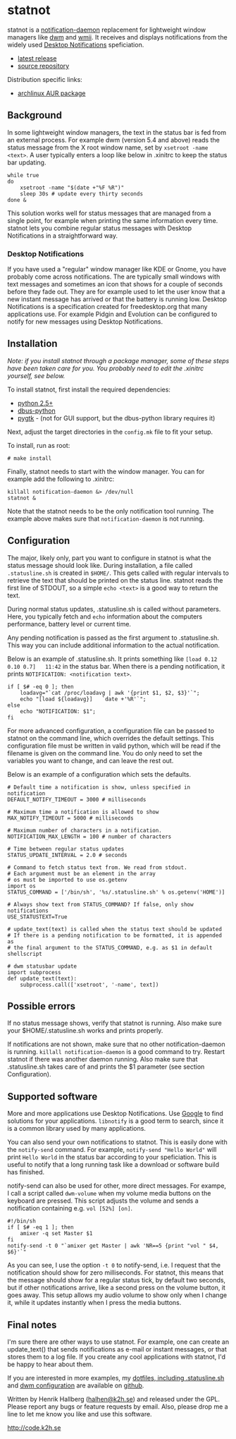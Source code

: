 # statnot
statnot is a [notification-daemon](http://www.galago-project.org/news/index.php) replacement for lightweight window managers like [dwm](http://dwm.suckless.org) and [wmii](http://wmii.suckless.org). It receives and displays notifications from the widely used [Desktop Notifications](http://www.galago-project.org/specs/notification/0.9/index.html) speficiation.

* [latest release](http://www.k2h.se/code/dl/statnot-latest.tar.gz)
* [source repository](http://github.com/halhen/statnot/tree/master)

Distribution specific links:

* [archlinux AUR package](http://aur.archlinux.org/packages.php?ID=25528)

## Background
In some lightweight window managers, the text in the status bar is fed from an external process. For example dwm (version 5.4 and above) reads the status message from the X root window name, set by `xsetroot -name <text>`. A user typically enters a loop like below in .xinitrc to keep the status bar updating.

    while true
    do
        xsetroot -name "$(date +"%F %R")"
        sleep 30s # update every thirty seconds
    done &

This solution works well for status messages that are managed from a single point, for example when printing the same information every time. statnot lets you combine regular status messages with Desktop Notifications in a straightforward way. 

### Desktop Notifications
If you have used a "regular" window manager like KDE or Gnome, you have probably come across notifications. The are typically small windows with text messages and sometimes an icon that shows for a couple of seconds before they fade out. They are for example used to let the user know that a new instant message has arrived or that the battery is running low. Desktop Notifications is a specification created for freedesktop.org that many applications use. For example Pidgin and Evolution can be configured to notify for new messages using Desktop Notifications.

## Installation
*Note: if you install statnot through a package manager, some of these steps have been taken care for you. You probably need to edit the .xinitrc yourself, see below.*

To install statnot, first install the required dependencies:

* [python 2.5+](http://www.python.org)
* [dbus-python](http://dbus.freedesktop.org/releases/dbus-python/)
* [pygtk](http://www.pygtk.org/) - (not for GUI support, but the dbus-python library requires it)

Next, adjust the target directories in the `config.mk` file to fit your setup. 

To install, run as root:

    # make install

Finally, statnot needs to start with the window manager. You can for example add the following to .xinitrc:

    killall notification-daemon &> /dev/null
    statnot & 

Note that the statnot needs to be the only notification tool running. The example above makes sure that `notification-daemon` is not running.

## Configuration
The major, likely only, part you want to configure in statnot is what the status message should look like. During installation, a file called `.statusline.sh` is created in `$HOME/`. This gets called with regular intervals to retrieve the text that should be printed on the status line. statnot reads the first line of STDOUT, so a simple `echo <text>` is a good way to return the text.

During normal status updates, .statusline.sh is called without parameters. Here, you typically fetch and `echo` information about the computers performance, battery level or current time. 

Any pending notification is passed as the first argument to .statusline.sh. This way you can include additional information to the actual notification. 

Below is an example of .statusline.sh. It prints something like `[load 0.12 0.10 0.7]   11:42` in the status bar. When there is a pending notification, it prints `NOTIFICATION: <notification text>`.

    if [ $# -eq 0 ]; then
        loadavg="`cat /proc/loadavg | awk '{print $1, $2, $3}'`";
        echo "[load ${loadavg}]   `date +'%R'`";
    else
        echo "NOTIFICATION: $1";
    fi

For more advanced configuration, a configuration file can be passed to statnot on the command line, which overrides the default settings. This configuration file must be written in valid python, which will be read if the filename is given on the command line.  You do only need to set the variables you want to change, and can leave the rest out.

Below is an example of a configuration which sets the defaults.

    # Default time a notification is show, unless specified in notification
    DEFAULT_NOTIFY_TIMEOUT = 3000 # milliseconds
    
    # Maximum time a notification is allowed to show
    MAX_NOTIFY_TIMEOUT = 5000 # milliseconds
    
    # Maximum number of characters in a notification. 
    NOTIFICATION_MAX_LENGTH = 100 # number of characters
    
    # Time between regular status updates
    STATUS_UPDATE_INTERVAL = 2.0 # seconds
    
    # Command to fetch status text from. We read from stdout.
    # Each argument must be an element in the array
    # os must be imported to use os.getenv
    import os
    STATUS_COMMAND = ['/bin/sh', '%s/.statusline.sh' % os.getenv('HOME')] 
     
    # Always show text from STATUS_COMMAND? If false, only show notifications
    USE_STATUSTEXT=True
     
    # update_text(text) is called when the status text should be updated
    # If there is a pending notification to be formatted, it is appended as
    # the final argument to the STATUS_COMMAND, e.g. as $1 in default shellscript
     
    # dwm statusbar update
    import subprocess
    def update_text(text):
        subprocess.call(['xsetroot', '-name', text])

## Possible errors
If no status message shows, verify that statnot is running. Also make sure your $HOME/.statusline.sh works and prints properly.

If notifications are not shown, make sure that no other notification-daemon is running. `killall notification-daemon` is a good command to try. Restart statnot if there was another daemon running. Also make sure that .statusline.sh takes care of and prints the $1 parameter (see section Configuration).

## Supported software
More and more applications use Desktop Notifications. Use [Google](http://www.google.com) to find solutions for your applications. `libnotify` is a good term to search, since it is a common library used by many applications.

You can also send your own notifications to statnot. This is easily done with the `notify-send` command. For example, `notify-send "Hello World"` will print `Hello World` in the status bar according to your speficiation. This is useful to notify that a long running task like a download or software build has finished.

notify-send can also be used for other, more direct messages. For exampe, I call a script called `dwm-volume` when my volume media buttons on the keyboard are pressed. This script adjusts the volume and sends a notification containing e.g. `vol [52%] [on]`. 

    #!/bin/sh
    if [ $# -eq 1 ]; then
        amixer -q set Master $1
    fi
    notify-send -t 0 "`amixer get Master | awk 'NR==5 {print "vol " $4, $6}'`"

As you can see, I use the option `-t 0` to notify-send, i.e. I request that the notification should show for zero milliseconds. For statnot, this means that the message should show for a regular status tick, by default two seconds, but if other notifications arrive, like a second press on the volume button, it goes away. This setup allows my audio volume to show only when I change it, while it updates instantly when I press the media buttons.

## Final notes
I'm sure there are other ways to use statnot. For example, one can create an update_text() that sends notifications as e-mail or instant messages, or that stores them to a log file. If you create any cool applications with statnot, I'd be happy to hear about them.

If you are interested in more examples, my [dotfiles, including .statusline.sh](http://github.com/halhen/dotfiles/tree/master) and [dwm configuration](http://github.com/halhen/dwm/tree/master) are available on [github](http://github.com/halhen).

Written by Henrik Hallberg (<halhen@k2h.se>) and released under the GPL. Please report any bugs or feature requests by email. Also, please drop me a line to let me know you like and use this software.

<http://code.k2h.se>


